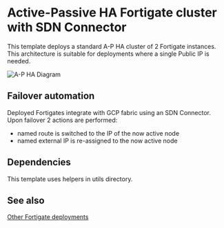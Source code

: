 # Active-Passive HA Fortigate cluster with SDN Connector
This template deploys a standard A-P HA cluster of 2 Fortigate instances. This architecture is suitable for deployments where a single Public IP is needed.

![A-P HA Diagram](https://www.lucidchart.com/publicSegments/view/9fb2009b-32fa-4404-9009-4eb4529c988c/image.png)

## Failover automation
Deployed Fortigates integrate with GCP fabric using an SDN Connector. Upon failover 2 actions are performed:
- named route is switched to the IP of the now active node
- named external IP is re-assigned to the now active node

## Dependencies
This template uses helpers in utils directory.

## See also
[Other Fortigate deployments](./README.md)

